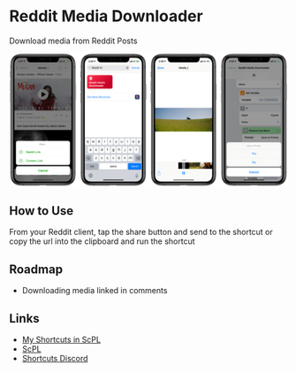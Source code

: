 # Reddit Media Downloader

Download media from Reddit Posts

![Reddit Media Downloader](img/screenshots.png)

## How to Use

From your Reddit client, tap the share button and send to the shortcut or copy the url into the clipboard and run the shortcut


## Roadmap

* Downloading media linked in comments


## Links

* [My Shortcuts in ScPL](https://github.com/supermamon/shortcuts)
* [ScPL](https://scpl.dev/)
* [Shortcuts Discord](https://discordapp.com/invite/rw8FSaq)
